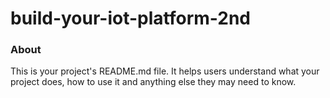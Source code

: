 build-your-iot-platform-2nd
===========================

### About

This is your project's README.md file. It helps users understand what your
project does, how to use it and anything else they may need to know.
